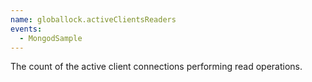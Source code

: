 ```yaml
---
name: globallock.activeClientsReaders
events:
  - MongodSample
---
```


The count of the active client connections performing read operations.